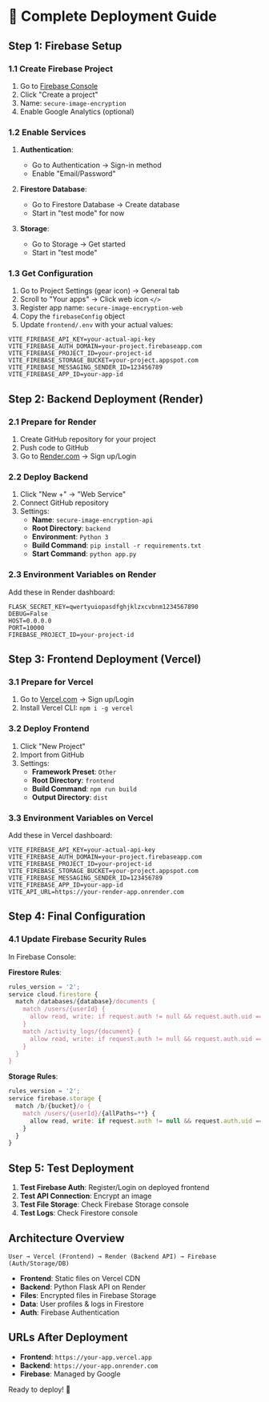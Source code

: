 # 🚀 Complete Deployment Guide

## **Step 1: Firebase Setup**

### **1.1 Create Firebase Project**
1. Go to [Firebase Console](https://console.firebase.google.com/)
2. Click "Create a project"
3. Name: `secure-image-encryption`
4. Enable Google Analytics (optional)

### **1.2 Enable Services**
1. **Authentication**:
   - Go to Authentication → Sign-in method
   - Enable "Email/Password"
   
2. **Firestore Database**:
   - Go to Firestore Database → Create database
   - Start in "test mode" for now
   
3. **Storage**:
   - Go to Storage → Get started
   - Start in "test mode"

### **1.3 Get Configuration**
1. Go to Project Settings (gear icon) → General tab
2. Scroll to "Your apps" → Click web icon `</>`
3. Register app name: `secure-image-encryption-web`
4. Copy the `firebaseConfig` object
5. Update `frontend/.env` with your actual values:

```env
VITE_FIREBASE_API_KEY=your-actual-api-key
VITE_FIREBASE_AUTH_DOMAIN=your-project.firebaseapp.com
VITE_FIREBASE_PROJECT_ID=your-project-id
VITE_FIREBASE_STORAGE_BUCKET=your-project.appspot.com
VITE_FIREBASE_MESSAGING_SENDER_ID=123456789
VITE_FIREBASE_APP_ID=your-app-id
```

## **Step 2: Backend Deployment (Render)**

### **2.1 Prepare for Render**
1. Create GitHub repository for your project
2. Push code to GitHub
3. Go to [Render.com](https://render.com/) → Sign up/Login

### **2.2 Deploy Backend**
1. Click "New +" → "Web Service"
2. Connect GitHub repository
3. Settings:
   - **Name**: `secure-image-encryption-api`
   - **Root Directory**: `backend`
   - **Environment**: `Python 3`
   - **Build Command**: `pip install -r requirements.txt`
   - **Start Command**: `python app.py`

### **2.3 Environment Variables on Render**
Add these in Render dashboard:
```
FLASK_SECRET_KEY=qwertyuiopasdfghjklzxcvbnm1234567890
DEBUG=False
HOST=0.0.0.0
PORT=10000
FIREBASE_PROJECT_ID=your-project-id
```

## **Step 3: Frontend Deployment (Vercel)**

### **3.1 Prepare for Vercel**
1. Go to [Vercel.com](https://vercel.com/) → Sign up/Login
2. Install Vercel CLI: `npm i -g vercel`

### **3.2 Deploy Frontend**
1. Click "New Project"
2. Import from GitHub
3. Settings:
   - **Framework Preset**: `Other`
   - **Root Directory**: `frontend`
   - **Build Command**: `npm run build`
   - **Output Directory**: `dist`

### **3.3 Environment Variables on Vercel**
Add these in Vercel dashboard:
```
VITE_FIREBASE_API_KEY=your-actual-api-key
VITE_FIREBASE_AUTH_DOMAIN=your-project.firebaseapp.com
VITE_FIREBASE_PROJECT_ID=your-project-id
VITE_FIREBASE_STORAGE_BUCKET=your-project.appspot.com
VITE_FIREBASE_MESSAGING_SENDER_ID=123456789
VITE_FIREBASE_APP_ID=your-app-id
VITE_API_URL=https://your-render-app.onrender.com
```

## **Step 4: Final Configuration**

### **4.1 Update Firebase Security Rules**
In Firebase Console:

**Firestore Rules**:
```javascript
rules_version = '2';
service cloud.firestore {
  match /databases/{database}/documents {
    match /users/{userId} {
      allow read, write: if request.auth != null && request.auth.uid == userId;
    }
    match /activity_logs/{document} {
      allow read, write: if request.auth != null && request.auth.uid == resource.data.userId;
    }
  }
}
```

**Storage Rules**:
```javascript
rules_version = '2';
service firebase.storage {
  match /b/{bucket}/o {
    match /users/{userId}/{allPaths=**} {
      allow read, write: if request.auth != null && request.auth.uid == userId;
    }
  }
}
```

## **Step 5: Test Deployment**

1. **Test Firebase Auth**: Register/Login on deployed frontend
2. **Test API Connection**: Encrypt an image
3. **Test File Storage**: Check Firebase Storage console
4. **Test Logs**: Check Firestore console

## **Architecture Overview**

```
User → Vercel (Frontend) → Render (Backend API) → Firebase (Auth/Storage/DB)
```

- **Frontend**: Static files on Vercel CDN
- **Backend**: Python Flask API on Render
- **Files**: Encrypted files in Firebase Storage
- **Data**: User profiles & logs in Firestore
- **Auth**: Firebase Authentication

## **URLs After Deployment**
- **Frontend**: `https://your-app.vercel.app`
- **Backend**: `https://your-app.onrender.com`
- **Firebase**: Managed by Google

Ready to deploy! 🚀
